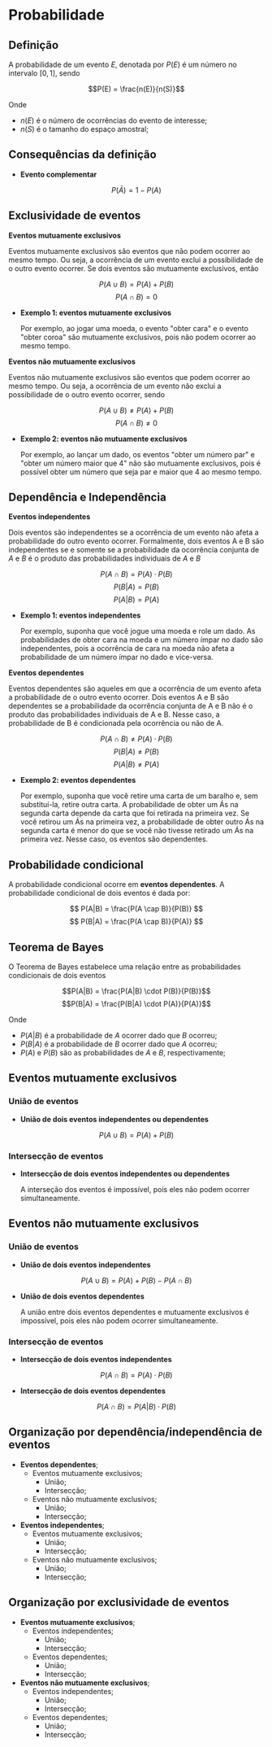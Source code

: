 # Probabilidade

## Definição
A probabilidade de um evento $E$, denotada por $P(E)$ é um número no intervalo $[0,1]$, sendo

$$P(E) = \frac{n(E)}{n(S)}$$

Onde

- $n(E)$ é o número de ocorrências do evento de interesse;
- $n(S)$ é o tamanho do espaço amostral;

## Consequências da definição

- **Evento complementar**

$$ P(\bar{A}) = 1 - P(A) $$

## Exclusividade de eventos

**Eventos mutuamente exclusivos**

Eventos mutuamente exclusivos são eventos que não podem ocorrer ao mesmo tempo. Ou seja, a ocorrência de um evento exclui a possibilidade de o outro evento ocorrer. Se dois eventos são mutuamente exclusivos, então

$$P(A \cup B) = P(A) + P(B)$$
$$P(A \cap B) = 0$$

- **Exemplo 1: eventos mutuamente exclusivos**

    Por exemplo, ao jogar uma moeda, o evento "obter cara" e o evento "obter coroa" são mutuamente exclusivos, pois não podem ocorrer ao mesmo tempo.

**Eventos não mutuamente exclusivos**

Eventos não mutuamente exclusivos são eventos que podem ocorrer ao mesmo tempo. Ou seja, a ocorrência de um evento não exclui a possibilidade de o outro evento ocorrer, sendo

$$ P(A \cup B) \ne P(A) + P(B) $$
$$P(A \cap B) \ne 0$$

- **Exemplo 2: eventos não mutuamente exclusivos**

    Por exemplo, ao lançar um dado, os eventos "obter um número par" e "obter um número maior que 4" não são mutuamente exclusivos, pois é possível obter um número que seja par e maior que 4 ao mesmo tempo.

## Dependência e Independência

**Eventos independentes**

Dois eventos são independentes se a ocorrência de um evento não afeta a probabilidade do outro evento ocorrer. Formalmente, dois eventos A e B são independentes se e somente se a probabilidade da ocorrência conjunta de $A$ e $B$ é o produto das probabilidades individuais de $A$ e $B$

$$ P(A \cap B) = P(A) \cdot P(B) $$
$$ P(B|A) = P(B) $$
$$ P(A|B) = P(A) $$

- **Exemplo 1: eventos independentes**

    Por exemplo, suponha que você jogue uma moeda e role um dado. As probabilidades de obter cara na moeda e um número ímpar no dado são independentes, pois a ocorrência de cara na moeda não afeta a probabilidade de um número ímpar no dado e vice-versa.

**Eventos dependentes**

Eventos dependentes são aqueles em que a ocorrência de um evento afeta a probabilidade de o outro evento ocorrer. Dois eventos A e B são dependentes se a probabilidade da ocorrência conjunta de A e B não é o produto das probabilidades individuais de A e B. Nesse caso, a probabilidade de B é condicionada pela ocorrência ou não de A.

$$ P(A \cap B) \ne P(A) \cdot P(B) $$
$$ P(B|A) \neq P(B) $$
$$ P(A|B) \neq P(A) $$

- **Exemplo 2: eventos dependentes**

    Por exemplo, suponha que você retire uma carta de um baralho e, sem substituí-la, retire outra carta. A probabilidade de obter um Ás na segunda carta depende da carta que foi retirada na primeira vez. Se você retirou um Ás na primeira vez, a probabilidade de obter outro Ás na segunda carta é menor do que se você não tivesse retirado um Ás na primeira vez. Nesse caso, os eventos são dependentes.

## Probabilidade condicional

A probabilidade condicional ocorre em **eventos dependentes**. A probabilidade condicional de dois eventos é dada por:

$$ P(A|B) = \frac{P(A \cap B)}{P(B)} $$
$$ P(B|A) = \frac{P(A \cap B)}{P(A)} $$

## Teorema de Bayes

O Teorema de Bayes estabelece uma relação entre as probabilidades condicionais de dois eventos

$$P(A|B) = \frac{P(A|B) \cdot P(B)}{P(B)}$$
$$P(B|A) = \frac{P(B|A) \cdot P(A)}{P(A)}$$

Onde

- $P(A|B)$ é a probabilidade de $A$ ocorrer dado que $B$ ocorreu;
- $P(B|A)$ é a probabilidade de $B$ ocorrer dado que $A$ ocorreu;
- $P(A)$ e $P(B)$ são as probabilidades de $A$ e $B$, respectivamente;

## Eventos mutuamente exclusivos

### União de eventos

- **União de dois eventos independentes ou dependentes**

$$P(A \cup B) = P(A) + P(B)$$

### Intersecção de eventos

- **Intersecção de dois eventos independentes ou dependentes**

    A interseção dos eventos é impossível, pois eles não podem ocorrer simultaneamente.

## Eventos não mutuamente exclusivos

### União de eventos

- **União de dois eventos independentes**

$$ P(A \cup B) = P(A) + P(B) - P(A \cap B) $$

- **União de dois eventos dependentes**

    A união entre dois eventos dependentes e mutuamente exclusivos é impossível, pois eles não podem ocorrer simultaneamente.

### Intersecção de eventos

- **Intersecção de dois eventos independentes**

$$P(A \cap B) = P(A) \cdot P(B)$$

- **Intersecção de dois eventos dependentes**

$$P(A \cap B) = P(A|B) \cdot P(B)$$

## Organização por dependência/independência de eventos

- **Eventos dependentes**;
    - Eventos mutuamente exclusivos;
        - União;
        - Intersecção;
    - Eventos não mutuamente exclusivos;
        - União;
        - Intersecção;
- **Eventos independentes**;
    - Eventos mutuamente exclusivos;
        - União;
        - Intersecção;
    - Eventos não mutuamente exclusivos;
        - União;
        - Intersecção;

## Organização por exclusividade de eventos

- **Eventos mutuamente exclusivos**;
    - Eventos independentes;
        - União;
        - Intersecção;
    - Eventos dependentes;
        - União;
        - Intersecção;
- **Eventos não mutuamente exclusivos**;
    - Eventos independentes;
        - União;
        - Intersecção;
    - Eventos dependentes;
        - União;
        - Intersecção;